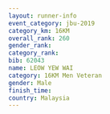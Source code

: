 ```yaml
---
layout: runner-info 
event_category: jbu-2019 
category_km: 16KM  
overall_rank: 260
gender_rank: 
category_rank: 
bib: 62043
name: LEOW YEW WAI
category: 16KM Men Veteran
gender: Male
finish_time: 
country: Malaysia
---
```

